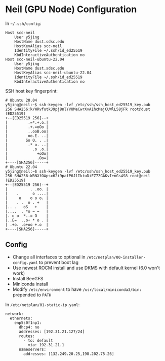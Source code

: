 # Neil (GPU Node) Configuration

In `~/.ssh/config`:
```
Host scc-neil
    User y5jing
    HostName dust.sdsc.edu
    HostKeyAlias scc-neil
    IdentityFile ~/.ssh/id_ed25519
    KbdInteractiveAuthentication no
Host scc-neil-ubuntu-22.04
    User y5jing
    HostName dust.sdsc.edu
    HostKeyAlias scc-neil-ubuntu-22.04
    IdentityFile ~/.ssh/id_ed25519
    KbdInteractiveAuthentication no
```

SSH host key fingerprint:
```
# Ubuntu 20.04
y5jing@neil:~$ ssh-keygen -lvf /etc/ssh/ssh_host_ed25519_key.pub
256 SHA256:k/WRvfutkJ9pj8nlYVUMeCwrXvA1hcMajCUWlL58jFk root@dust (ED25519)
+--[ED25519 256]--+
|         .=*.+.o.|
|         .+.=oOo |
|         ..ooB.oo|
|         oo.E. ..|
|        So O. . .|
|         .* o. ..|
|           .o .o.|
|             +oOo|
|             .Oo=|
+----[SHA256]-----+
# Ubuntu 22.04
y5jing@neil:~$ ssh-keygen -lvf /etc/ssh/ssh_host_ed25519_key.pub
256 SHA256:WRNXfOApsx62i9pafP6JlIktuDiFZ7ZGAKvI+nGs4S8 root@neil (ED25519)
+--[ED25519 256]--+
|          . .oo. |
|    .      o ....|
|     o    o o o. |
|    . .  o . +   |
|.. .   oS   +    |
|....  . *o = =   |
|. o o  *..= O    |
|..E=  ..o+ * o . |
| .+o. .o+oo +.o  |
+----[SHA256]-----+
```

## Config

- Change all interfaces to optional in `/etc/netplan/00-installer-config.yaml` to prevent boot lag
- Use newest ROCM install and use DKMS with default kernel (6.0 won't work)
- Install BeeGFS
- Miniconda install
- Modify `/etc/environment` to have `/usr/local/miniconda3/bin:` prepended to `PATH`

In `/etc/netplan/01-static-ip.yaml`:
```
network:
  ethernets:
    enp5s0f1np1:
      dhcp4: no
      addresses: [192.31.21.127/24]
      routes:
        - to: default
          via: 192.31.21.1
      nameservers:
        addresses: [132.249.20.25,198.202.75.26]
```
